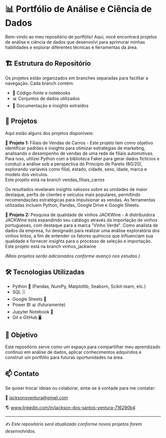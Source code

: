 # 📊 Portfólio de Análise e Ciência de Dados

Bem-vindo ao meu repositório de portfólio! Aqui, você encontrará projetos de análise e ciência de dados que desenvolvi para aprimorar minhas habilidades e explorar diferentes técnicas e ferramentas da área.

## 🏗 Estrutura do Repositório

Os projetos estão organizados em branches separadas para facilitar a navegação. Cada branch contém:
- 📂 Código-fonte e notebooks
- 📊 Conjuntos de dados utilizados
- 📖 Documentação e insights extraídos

## 🚀 Projetos

Aqui estão alguns dos projetos disponíveis:

🔹 **Projeto 1:** Filiais de Vendas de Carros - Este projeto tem como objetivo identificar padrões e insights para otimizar estratégias de marketing, analisando o desempenho de vendas de uma rede de filiais automotivas. Para isso, utilizei Python com a biblioteca Faker para gerar dados fictícios e conduzi a análise sob a perspectiva do Princípio de Pareto (80/20), explorando variáveis como filial, estado, cidade, sexo, idade, marca e modelo dos veículos.  
Este projeto está na branch vendas_filiais_carros

Os resultados revelaram insights valiosos sobre as unidades de maior destaque, perfis de clientes e veículos mais populares, permitindo recomendações estratégicas para impulsionar as vendas. As ferramentas utilizadas incluem Python, Pandas, Google Drive e Google Sheets.

🔹 **Projeto 2:** Pesquisa de qualidade de vinhos JACKWine - A distribuidora JACKWine está expandindo seu catálogo através da importação de vinhos portugueses, com destaque para a marca "Vinho Verde". Como analista de dados da empresa, fui designado para realizar uma análise exploratória dos vinhos tintos, a fim de entender os fatores químicos que influenciam sua qualidade e fornecer insights para o processo de seleção e importação.  
Este projeto está na branch vinhos_jackwine

_(Mais projetos serão adicionados conforme avanço nos estudos.)_

## 🛠 Tecnologias Utilizadas

- Python 🐍 (Pandas, NumPy, Matplotlib, Seaborn, Scikit-learn, etc.)
- SQL 🗄️
- Google Sheets 📑
- Power BI 📊 (futuramente)
- Jupyter Notebook 📓
- Git e GitHub 🖥️

## 📌 Objetivo

Este repositório serve como um espaço para compartilhar meu aprendizado contínuo em análise de dados, aplicar conhecimentos adquiridos e construir um portfólio para futuras oportunidades na área.

## 📫 Contato

Se quiser trocar ideias ou colaborar, sinta-se à vontade para me contatar:

📩 jacksonsventura@gmail.com

🌎 www.linkedin.com/in/jackson-dos-santos-ventura-716290b4

---
✍️ *Este repositório será atualizado conforme novos projetos forem desenvolvidos.*


